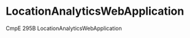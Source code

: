 LocationAnalyticsWebApplication
===============================

CmpE 295B  LocationAnalyticsWebApplication
